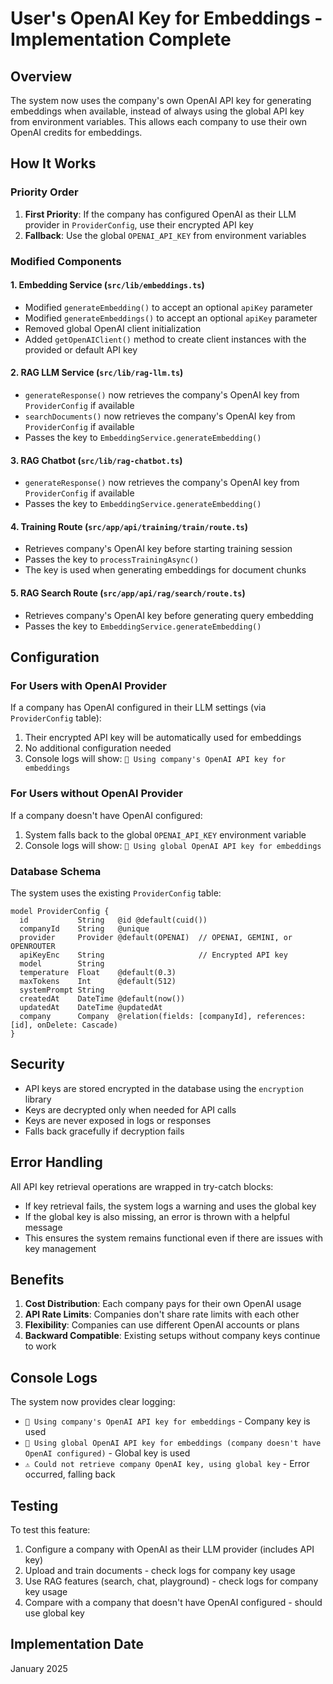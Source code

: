# User's OpenAI Key for Embeddings - Implementation Complete

## Overview
The system now uses the company's own OpenAI API key for generating embeddings when available, instead of always using the global API key from environment variables. This allows each company to use their own OpenAI credits for embeddings.

## How It Works

### Priority Order
1. **First Priority**: If the company has configured OpenAI as their LLM provider in `ProviderConfig`, use their encrypted API key
2. **Fallback**: Use the global `OPENAI_API_KEY` from environment variables

### Modified Components

#### 1. Embedding Service (`src/lib/embeddings.ts`)
- Modified `generateEmbedding()` to accept an optional `apiKey` parameter
- Modified `generateEmbeddings()` to accept an optional `apiKey` parameter  
- Removed global OpenAI client initialization
- Added `getOpenAIClient()` method to create client instances with the provided or default API key

#### 2. RAG LLM Service (`src/lib/rag-llm.ts`)
- `generateResponse()` now retrieves the company's OpenAI key from `ProviderConfig` if available
- `searchDocuments()` now retrieves the company's OpenAI key from `ProviderConfig` if available
- Passes the key to `EmbeddingService.generateEmbedding()`

#### 3. RAG Chatbot (`src/lib/rag-chatbot.ts`)
- `generateResponse()` now retrieves the company's OpenAI key from `ProviderConfig` if available
- Passes the key to `EmbeddingService.generateEmbedding()`

#### 4. Training Route (`src/app/api/training/train/route.ts`)
- Retrieves company's OpenAI key before starting training session
- Passes the key to `processTrainingAsync()`
- The key is used when generating embeddings for document chunks

#### 5. RAG Search Route (`src/app/api/rag/search/route.ts`)
- Retrieves company's OpenAI key before generating query embedding
- Passes the key to `EmbeddingService.generateEmbedding()`

## Configuration

### For Users with OpenAI Provider
If a company has OpenAI configured in their LLM settings (via `ProviderConfig` table):
1. Their encrypted API key will be automatically used for embeddings
2. No additional configuration needed
3. Console logs will show: `🔑 Using company's OpenAI API key for embeddings`

### For Users without OpenAI Provider
If a company doesn't have OpenAI configured:
1. System falls back to the global `OPENAI_API_KEY` environment variable
2. Console logs will show: `🔑 Using global OpenAI API key for embeddings`

### Database Schema
The system uses the existing `ProviderConfig` table:
```prisma
model ProviderConfig {
  id           String   @id @default(cuid())
  companyId    String   @unique
  provider     Provider @default(OPENAI)  // OPENAI, GEMINI, or OPENROUTER
  apiKeyEnc    String                     // Encrypted API key
  model        String
  temperature  Float    @default(0.3)
  maxTokens    Int      @default(512)
  systemPrompt String
  createdAt    DateTime @default(now())
  updatedAt    DateTime @updatedAt
  company      Company  @relation(fields: [companyId], references: [id], onDelete: Cascade)
}
```

## Security
- API keys are stored encrypted in the database using the `encryption` library
- Keys are decrypted only when needed for API calls
- Keys are never exposed in logs or responses
- Falls back gracefully if decryption fails

## Error Handling
All API key retrieval operations are wrapped in try-catch blocks:
- If key retrieval fails, the system logs a warning and uses the global key
- If the global key is also missing, an error is thrown with a helpful message
- This ensures the system remains functional even if there are issues with key management

## Benefits
1. **Cost Distribution**: Each company pays for their own OpenAI usage
2. **API Rate Limits**: Companies don't share rate limits with each other
3. **Flexibility**: Companies can use different OpenAI accounts or plans
4. **Backward Compatible**: Existing setups without company keys continue to work

## Console Logs
The system now provides clear logging:
- `🔑 Using company's OpenAI API key for embeddings` - Company key is used
- `🔑 Using global OpenAI API key for embeddings (company doesn't have OpenAI configured)` - Global key is used
- `⚠️ Could not retrieve company OpenAI key, using global key` - Error occurred, falling back

## Testing
To test this feature:
1. Configure a company with OpenAI as their LLM provider (includes API key)
2. Upload and train documents - check logs for company key usage
3. Use RAG features (search, chat, playground) - check logs for company key usage
4. Compare with a company that doesn't have OpenAI configured - should use global key

## Implementation Date
January 2025
